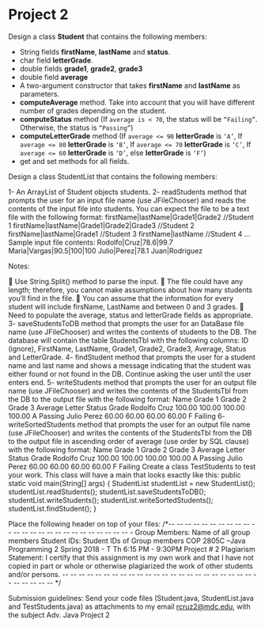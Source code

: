 # Project 2

Design a class **Student** that contains the following members:

- String fields **firstName**, **lastName** and **status**.
- char field **letterGrade**.
- double fields **grade1**, **grade2**, **grade3**
- double field **average**
- A two-argument constructor that takes **firstName** and **lastName** as parameters.
- **computeAverage** method. Take into account that you will have different number of grades
depending on the student.
- **computeStatus** method (If `average is < 70`, the status will be `“Failing”`. Otherwise, the status is
`“Passing”`)
- **computeLetterGrade** method (If `average <= 90` **letterGrade** is `‘A’`, If `average <= 80` **letterGrade**
is `‘B’`, If `average <= 70` **letterGrade** is `‘C’`, If `average <= 60` **letterGrade** is `‘D’`, else **letterGrade** is
`‘F’`)
- get and set methods for all fields.


Design a class StudentList that contains the following members:

1- An ArrayList of Student objects students.
2- readStudents method that prompts the user for an input file name (use JFileChooser) and reads
the contents of the input file into students. You can expect the file to be a text file with the
following format:
firstName|lastName|Grade1|Grade2 //Student 1
firstName|lastName|Grade1|Grade2|Grade3 //Student 2
firstName|lastName|Grade1 //Student 3
firstName|lastName //Student 4
…
Sample input file contents:
Rodolfo|Cruz|78.6|99.7
Maria|Vargas|90.5|100|100
Julio|Perez|78.1
Juan|Rodriguez

Notes:

 Use String.Split() method to parse the input.
 The file could have any length; therefore, you cannot make assumptions about how many
students you’ll find in the file.
 You can assume that the information for every student will include firsName, LastName
and between 0 and 3 grades.
 Need to populate the average, status and letterGrade fields as appropriate.
3- saveStudentsToDB method that prompts the user for an DataBase file name (use JFileChooser)
and writes the contents of students to the DB. The database will contain the table StudentsTbl
with the following columns: ID (ignore), FirstName, LastName, Grade1, Grade2, Grade3,
Average, Status and LetterGrade.
4- findStudent method that prompts the user for a student name and last name and shows a message
indicating that the student was either found or not found in the DB. Continue asking the user until
the user enters end.
5- writeStudents method that prompts the user for an output file name (use JFileChooser) and writes
the contents of the StudentsTbl from the DB to the output file with the following format:
Name Grade 1 Grade 2 Grade 3 Average Letter Status
Grade
Rodolfo Cruz 100.00 100.00 100.00 100.00 A Passing
Julio Perez 60.00 60.00 60.00 60.00 F Failing
6- writeSortedStudents method that prompts the user for an output file name (use JFileChooser) and
writes the contents of the StudentsTbl from the DB to the output file in ascending order of
average (use order by SQL clause) with the following format:
Name Grade 1 Grade 2 Grade 3 Average Letter Status
Grade
Rodolfo Cruz 100.00 100.00 100.00 100.00 A Passing
Julio Perez 60.00 60.00 60.00 60.00 F Failing
Create a class TestStudents to test your work. This class will have a main that looks exactly like
this:
public static void main(String[] args) {
StudentList studentList = new StudentList();
studentList.readStudents();
studentList.saveStudentsToDB();
studentList.writeStudents();
studentList.writeSortedStudents();
studentList.findStudent();
}

Place the following header on top of your files:
/*-- -- -- -- -- -- -- -- -- -- -- -- -- -- -- -- -- -- -- -- -- -- -- -- -- -
Group Members: Name of all group members
Student IDs: Student IDs of Group members
COP 2805C –Java Programming 2
Spring 2018 - T Th 6:15 PM - 9:30PM
Project # 2
Plagiarism Statement: I certify that this assignment is my own work and that I have not copied in part or
whole or otherwise plagiarized the work of other students and/or persons.
-- -- -- -- -- -- -- -- -- -- -- -- -- -- -- -- -- -- -- -- -- -- -- -- -- -- -- -- -- */

Submission guidelines: Send your code files (Student.java, StudentList.java and TestStudents.java)
as attachments to my email rcruz2@mdc.edu, with the subject Adv. Java Project 2
